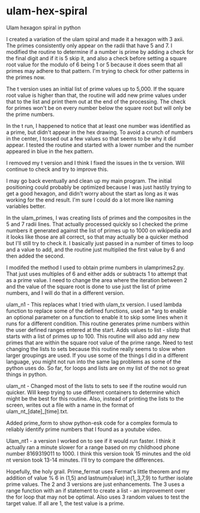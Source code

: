 # ulam-hex-spiral
Ulam hexagon spiral in python

I created a variation of the ulam spiral and made it a hexagon with 3 axii.  The primes consistently only appear on the radii that have 5 and 7. I modified the routine to determine if a number is prime by adding a check for the final digit and if it is 5 skip it, and also a check before setting a square root value for the modulo of 6 being 1 or 5 because it does seem that all primes may adhere to that pattern.  I'm trying to check for other patterns in the primes now.

The t version uses an initial list of prime values up to 5,000. If the square root value is higher than that, the routine will add new prime values under that to the list and print them out at the end of the processing.  The check for primes won't be on every number below the square root but will only be the prime numbers.

In the t run, I happened to notice that at least one number was identified as a prime, but didn't appear in the hex drawing.  To avoid a crunch of numbers in the center, I tossed out a few values so that seems to be why it did appear.  I tested the routine and started with a lower number and the number appeared in blue in the hex pattern.

I removed my t version and I think I fixed the issues in the tx version.  Will continue to check and try to improve this.

I may go back eventually and clean up my main program.  The initial positioning could probably be optimized because I was just hastily trying to get a good hexagon, and didn't worry about the start as long as it was working for the end result.  I'm sure I could do a lot more like naming variables better.

In the ulam_primes, I was creating lists of primes and the composites in the 5 and 7 radii lines.  That actually processed quickly so I checked the prime numbers it generated against the list of primes up to 1000 on wikipedia and it looks like those are all correct, so that may actually be a quicker method but I'll still try to check it.  I basically just passed in a number of times to loop and a value to add, and the routine just multiplied the first value by 6 and then added the second.

I modifed the method I used to obtain prime numbers in ulamprimes2.py.  That just uses multiples of 6 and either adds or subtracts 1 to attempt that as a prime value.  I need to change the area where the iteration between 2 and the value of the square root is done to use just the list of prime numbers, and I will do that in a different version.

ulam_n1 - This replaces what I tried with ulam_tx version.  I used lambda function to replace some of the defined functions, used an *arg to enable an optional parameter on a function to enable it to skip some lines when it runs for a different condition.  This routine generates prime numbers within the user defined ranges entered at the start.  Adds values to list - slistp that starts with a list of primes up to 100.  This routine will also add any new primes that are within the square root value of the prime range.  Need to test changing the lists to sets because this routine really seems to slow when larger groupings are used.  If you use some of the things I did in a different language, you might not run into the same lag problems as some of the python uses do.  So far, for loops and lists are on my list of the not so great things in python.

ulam_nt - Changed most of the lists to sets to see if the routine would run quicker.  Will keep trying to use different containers to determine which might be the best for this routine.  Also, instead of printing the lists to the screen, writes out a file with a name in the format of ulam_nt_[date]_[time].txt.

Added prime_form to show python-esk code for a complex formula to reliably identify prime numbers that I found as a youtube video.

Ulam_nt1 - a version I worked on to see if it would run faster.  I think it actually ran a minute slower for a range based on my childhood phone number 8169319011 to 1000.  I think this version took 15 minutes and the old nt version took 13-14 minutes.  I'll try to compare the differences.

Hopefully, the holy grail.  Prime_fermat uses Fermat's little theorem and my addition of value % 6 in (1,5) and lastnum(value) in(1,,3,7,9) to further isolate prime values.  The 2 and 3 versions are just enhancements.  The 3 uses a range function with an if statement to create a list - an improvement over the for loop that may not be optimal.  Also uses 3 random values to test the target value.  If all are 1, the test value is a prime.
